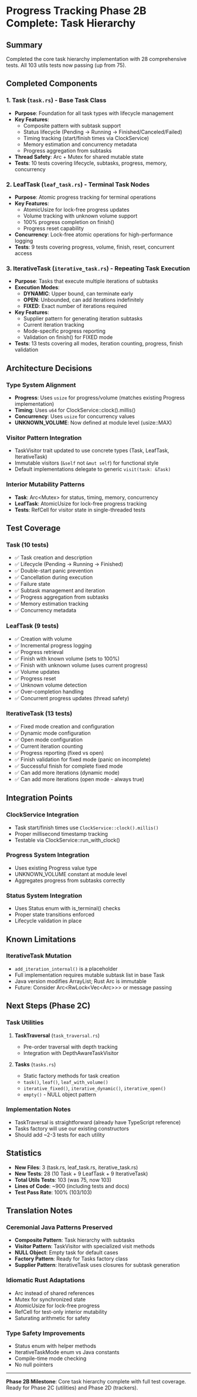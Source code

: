 # Progress Tracking Phase 2B Complete: Task Hierarchy

## Summary

Completed the core task hierarchy implementation with 28 comprehensive tests. All 103 utils tests now passing (up from 75).

## Completed Components

### 1. **Task** (`task.rs`) - Base Task Class

- **Purpose**: Foundation for all task types with lifecycle management
- **Key Features**:
  - Composite pattern with subtask support
  - Status lifecycle (Pending → Running → Finished/Canceled/Failed)
  - Timing tracking (start/finish times via ClockService)
  - Memory estimation and concurrency metadata
  - Progress aggregation from subtasks
- **Thread Safety**: Arc + Mutex for shared mutable state
- **Tests**: 10 tests covering lifecycle, subtasks, progress, memory, concurrency

### 2. **LeafTask** (`leaf_task.rs`) - Terminal Task Nodes

- **Purpose**: Atomic progress tracking for terminal operations
- **Key Features**:
  - AtomicUsize for lock-free progress updates
  - Volume tracking with unknown volume support
  - 100% progress completion on finish()
  - Progress reset capability
- **Concurrency**: Lock-free atomic operations for high-performance logging
- **Tests**: 9 tests covering progress, volume, finish, reset, concurrent access

### 3. **IterativeTask** (`iterative_task.rs`) - Repeating Task Execution

- **Purpose**: Tasks that execute multiple iterations of subtasks
- **Execution Modes**:
  - **DYNAMIC**: Upper bound, can terminate early
  - **OPEN**: Unbounded, can add iterations indefinitely
  - **FIXED**: Exact number of iterations required
- **Key Features**:
  - Supplier pattern for generating iteration subtasks
  - Current iteration tracking
  - Mode-specific progress reporting
  - Validation on finish() for FIXED mode
- **Tests**: 13 tests covering all modes, iteration counting, progress, finish validation

## Architecture Decisions

### Type System Alignment

- **Progress**: Uses `usize` for progress/volume (matches existing Progress implementation)
- **Timing**: Uses `u64` for ClockService::clock().millis()
- **Concurrency**: Uses `usize` for concurrency values
- **UNKNOWN_VOLUME**: Now defined at module level (usize::MAX)

### Visitor Pattern Integration

- TaskVisitor trait updated to use concrete types (Task, LeafTask, IterativeTask)
- Immutable visitors (`&self` not `&mut self`) for functional style
- Default implementations delegate to generic `visit(task: &Task)`

### Interior Mutability Patterns

- **Task**: Arc<Mutex<T>> for status, timing, memory, concurrency
- **LeafTask**: AtomicUsize for lock-free progress tracking
- **Tests**: RefCell for visitor state in single-threaded tests

## Test Coverage

### Task (10 tests)

- ✅ Task creation and description
- ✅ Lifecycle (Pending → Running → Finished)
- ✅ Double-start panic prevention
- ✅ Cancellation during execution
- ✅ Failure state
- ✅ Subtask management and iteration
- ✅ Progress aggregation from subtasks
- ✅ Memory estimation tracking
- ✅ Concurrency metadata

### LeafTask (9 tests)

- ✅ Creation with volume
- ✅ Incremental progress logging
- ✅ Progress retrieval
- ✅ Finish with known volume (sets to 100%)
- ✅ Finish with unknown volume (uses current progress)
- ✅ Volume updates
- ✅ Progress reset
- ✅ Unknown volume detection
- ✅ Over-completion handling
- ✅ Concurrent progress updates (thread safety)

### IterativeTask (13 tests)

- ✅ Fixed mode creation and configuration
- ✅ Dynamic mode configuration
- ✅ Open mode configuration
- ✅ Current iteration counting
- ✅ Progress reporting (fixed vs open)
- ✅ Finish validation for fixed mode (panic on incomplete)
- ✅ Successful finish for complete fixed mode
- ✅ Can add more iterations (dynamic mode)
- ✅ Can add more iterations (open mode - always true)

## Integration Points

### ClockService Integration

- Task start/finish times use `ClockService::clock().millis()`
- Proper millisecond timestamp tracking
- Testable via ClockService::run_with_clock()

### Progress System Integration

- Uses existing Progress value type
- UNKNOWN_VOLUME constant at module level
- Aggregates progress from subtasks correctly

### Status System Integration

- Uses Status enum with is_terminal() checks
- Proper state transitions enforced
- Lifecycle validation in place

## Known Limitations

### IterativeTask Mutation

- `add_iteration_internal()` is a placeholder
- Full implementation requires mutable subtask list in base Task
- Java version modifies ArrayList; Rust Arc<Task> is immutable
- Future: Consider Arc<RwLock<Vec<Arc<Task>>>> or message passing

## Next Steps (Phase 2C)

### Task Utilities

1. **TaskTraversal** (`task_traversal.rs`)

   - Pre-order traversal with depth tracking
   - Integration with DepthAwareTaskVisitor

2. **Tasks** (`tasks.rs`)
   - Static factory methods for task creation
   - `task()`, `leaf()`, `leaf_with_volume()`
   - `iterative_fixed()`, `iterative_dynamic()`, `iterative_open()`
   - `empty()` - NULL object pattern

### Implementation Notes

- TaskTraversal is straightforward (already have TypeScript reference)
- Tasks factory will use our existing constructors
- Should add ~2-3 tests for each utility

## Statistics

- **New Files**: 3 (task.rs, leaf_task.rs, iterative_task.rs)
- **New Tests**: 28 (10 Task + 9 LeafTask + 9 IterativeTask)
- **Total Utils Tests**: 103 (was 75, now 103)
- **Lines of Code**: ~900 (including tests and docs)
- **Test Pass Rate**: 100% (103/103)

## Translation Notes

### Ceremonial Java Patterns Preserved

- **Composite Pattern**: Task hierarchy with subtasks
- **Visitor Pattern**: TaskVisitor with specialized visit methods
- **NULL Object**: Empty task for default cases
- **Factory Pattern**: Ready for Tasks factory class
- **Supplier Pattern**: IterativeTask uses closures for subtask generation

### Idiomatic Rust Adaptations

- Arc instead of shared references
- Mutex for synchronized state
- AtomicUsize for lock-free progress
- RefCell for test-only interior mutability
- Saturating arithmetic for safety

### Type Safety Improvements

- Status enum with helper methods
- IterativeTaskMode enum vs Java constants
- Compile-time mode checking
- No null pointers

---

**Phase 2B Milestone**: Core task hierarchy complete with full test coverage. Ready for Phase 2C (utilities) and Phase 2D (trackers).
